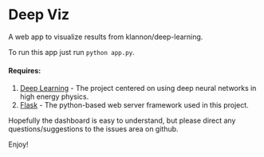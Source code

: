 # Deep Viz
A web app to visualize results from klannon/deep-learning.

To run this app just run `python app.py`.

####  Requires:
1. [Deep Learning][deep learning] - The project centered on using deep neural networks in high energy physics.
2. [Flask][flask] - The python-based web server framework used in this project.

Hopefully the dashboard is easy to understand, but please direct any questions/suggestions to the issues area on github.

Enjoy!

[deep learning]: http://github.com/klannon/deep_learning
[flask]: http://flask.pocoo.org/